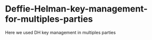 # Deffie-Helman-key-management-for-multiples-parties
Here we used DH key management in multiples parties 
